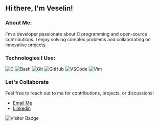## Hi there, I'm Veselin!

### About Me:
I'm a developer passionate about C programming and open-source contributions. I enjoy solving complex problems and collaborating on innovative projects.

### Technologies I Use:
![C](https://img.shields.io/badge/-C-00599C?logo=C&logoColor=white&style=for-the-badge)
![Bash](https://img.shields.io/badge/-Bash-4EAA25?logo=gnu-bash&logoColor=white&style=for-the-badge)
![Git](https://img.shields.io/badge/-Git-F05032?logo=git&logoColor=white&style=for-the-badge)
![GitHub](https://img.shields.io/badge/-GitHub-181717?logo=github&logoColor=white&style=for-the-badge)
![VSCode](https://img.shields.io/badge/-VSCode-007ACC?logo=visual-studio-code&logoColor=white&style=for-the-badge)
![Vim](https://img.shields.io/badge/-Vim-019733?logo=vim&logoColor=white&style=for-the-badge)


### Let's Collaborate
Feel free to reach out to me for contributions, projects, or discussions!
- [Email Me](mailto:vlnemilov@yahoo.com)
- [Linkedin](www.linkedin.com/in/veselin-emilov)

![Visitor Badge](https://visitor-badge.glitch.me/badge?page_id=vemilo.vemilo)


  <!-- [GitHub Profile](https://github.com/vemilo)>
<!-- add chess games gif-->

